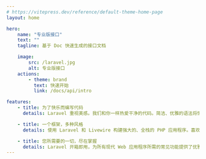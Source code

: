 ```yaml
---
# https://vitepress.dev/reference/default-theme-home-page
layout: home

hero:
    name: "专业版接口"
    text: ""
    tagline: 基于 Doc 快速生成的接口文档

    image:
        src: /laravel.jpg
        alt: 专业版接口
    actions:
        - theme: brand
          text: 快速开始
          link: /docs/api/intro

features:
    - title: 为了快乐而编写代码
      details: Laravel 重视美感。我们和你一样热爱干净的代码。简洁、优雅的语法将惊人的功能触手可及。每一个特性都经过深思熟虑，以提供美妙的开发者体验。

    - title: 一个框架，多种风格
      details: 使用 Laravel 和 Livewire 构建强大的、全栈的 PHP 应用程序。喜欢 JavaScript？通过将 Laravel 与 Inertia 配对，构建一个单体的 React 或 Vue 驱动的前端。或者，让 Laravel 作为您的 Next.js 应用程序、移动应用程序或其他前端的强大后端 API

    - title: 您所需要的一切，尽在掌握
      details: Laravel 开箱即用，为所有现代 Web 应用程序所需的常见功能提供了优雅的解决方案。现在是时候开始构建惊艳的应用程序，停止浪费时间寻找包和重新发明轮子
---
```

